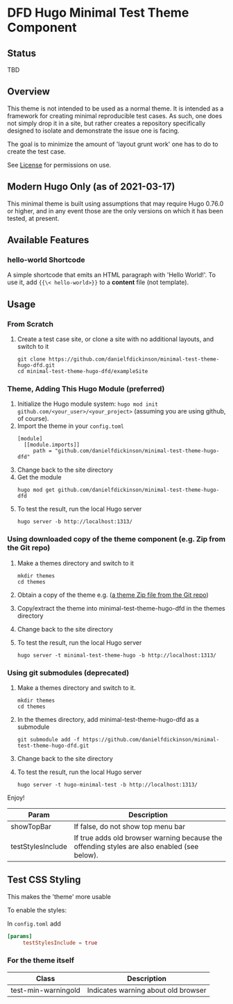 # DFD Hugo Minimal Test Theme Component

## Status
TBD

## Overview

This theme is not intended to be used as a normal theme. It is intended as a framework for creating minimal reproducible test cases. As such, one does not simply drop it in a site, but rather creates a repository specifically designed to isolate and demonstrate the issue one is facing.

The goal is to minimize the amount of 'layout grunt work' one has to do to create the test case.

See [License](https://github.com/danielfdickinson/minimal-test-theme-hugo-dfd/blob/master/LICENSE) for permissions on use.

## Modern Hugo Only (as of 2021-03-17)

This minimal theme is built using assumptions that may require Hugo 0.76.0 or higher, and in any event those are the only versions on which it has been tested, at present.

## Available Features

### hello-world Shortcode

A simple shortcode that emits an HTML paragraph with 'Hello World!'. To use it,
add ``{{\< hello-world>}}`` to a **content** file (not template).

## Usage

### From Scratch

1. Create a test case site, or clone a site with no additional layouts, and switch to it
   ```
   git clone https://github.com/danielfdickinson/minimal-test-theme-hugo-dfd.git
   cd minimal-test-theme-hugo-dfd/exampleSite
   ```
### Theme, Adding This Hugo Module (preferred)

1. Initialize the Hugo module system: ``hugo mod init github.com/<your_user>/<your_project>`` (assuming you are using github, of course).
2. Import the theme in your ``config.toml``
   ```
   [module]
     [[module.imports]]
        path = "github.com/danielfdickinson/minimal-test-theme-hugo-dfd"
   ```
3. Change back to the site directory
4. Get the module
   ```
   hugo mod get github.com/danielfdickinson/minimal-test-theme-hugo-dfd
   ```
5. To test the result, run the local Hugo server
   ```
   hugo server -b http://localhost:1313/
   ```
### Using downloaded copy of the theme component (e.g. Zip from the Git repo)

1. Make a themes directory and switch to it
   ```
   mkdir themes
   cd themes
   ```

2. Obtain a copy of the theme e.g. ([a theme Zip file from the Git repo](https://github.com/danielfdickinson/minimal-test-theme-hugo-dfd/archive/refs/heads/main.zip))
3. Copy/extract the theme into minimal-test-theme-hugo-dfd in the themes directory
4. Change back to the site directory
5. To test the result, run the local Hugo server
   ```
   hugo server -t minimal-test-theme-hugo -b http://localhost:1313/
   ```
### Using git submodules (deprecated)

1. Make a themes directory and switch to it.
   ```
   mkdir themes
   cd themes
   ```

2. In the themes directory, add minimal-test-theme-hugo-dfd as a submodule
   ```
   git submodule add -f https://github.com/danielfdickinson/minimal-test-theme-hugo-dfd.git
   ```
3. Change back to the site directory
4. To test the result, run the local Hugo server
   ```
   hugo server -t hugo-minimal-test -b http://localhost:1313/
   ```

 Enjoy!

| Param                    | Description                                    |
|--------------------------|------------------------------------------------|
| showTopBar               | If false, do not show top menu bar             |
| testStylesInclude        | If true adds old browser warning because the offending styles are also enabled (see below). |

## Test CSS Styling

This makes the 'theme' more usable

To enable the styles:

In ``config.toml`` add

```toml
[params]
     testStylesInclude = true
```
### For the theme itself

| Class                       | Description                                 |
|-----------------------------|---------------------------------------------|
| test-min-warningold         | Indicates warning about old browser         |
